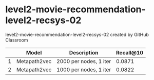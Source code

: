 # level2-movie-recommendation-level2-recsys-02
level2-movie-recommendation-level2-recsys-02 created by GitHub Classroom

| |Model|Description|Recall@10| 
|-|---|-------|---|
|1|Metapath2vec|2000 per nodes, 1 iter|0.0871|
|2|Metapath2vec|1000 per nodes, 1 iter|0.0822|